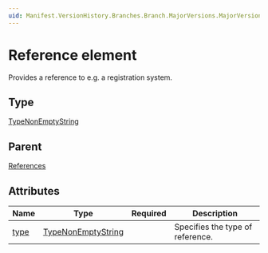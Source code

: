 ```yaml
---
uid: Manifest.VersionHistory.Branches.Branch.MajorVersions.MajorVersion.MinorVersions.MinorVersion.CUVersions.CU.References.Reference
---
```


# Reference element

Provides a reference to e.g. a registration system.

## Type

[TypeNonEmptyString](xref:Manifest-TypeNonEmptyString)

## Parent

[References](xref:Manifest.VersionHistory.Branches.Branch.MajorVersions.MajorVersion.MinorVersions.MinorVersion.CUVersions.CU.References)

## Attributes

|Name|Type|Required|Description|
|--- |--- |--- |--- |
|[type](xref:Manifest.VersionHistory.Branches.Branch.MajorVersions.MajorVersion.MinorVersions.MinorVersion.CUVersions.CU.References.Reference-type)|[TypeNonEmptyString](xref:Manifest-TypeNonEmptyString)||Specifies the type of reference.|
